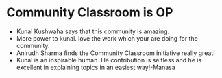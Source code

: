 # Community Classroom is OP

- Kunal Kushwaha says that this community is amazing.
- More power to kunal. love the work which your are doing for the community.
- Anirudh Sharma finds the Community Classroom initiative really great!
- Kunal is an inspirable human .He contribution is selfless and he is excellent in explaining topics in an easiest way!-Manasa
